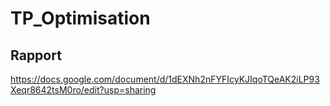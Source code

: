# TP_Optimisation
## Rapport
https://docs.google.com/document/d/1dEXNh2nFYFIcyKJIqoTQeAK2iLP93Xeqr8642tsM0ro/edit?usp=sharing

